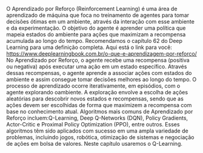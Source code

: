 O  Aprendizado  por  Reforço  (Reinforcement  Learning)  é  uma  área  de  aprendizado  de máquina  que  foca  no  treinamento  de  agentes  para  tomar  decisões  ótimas  em  um  ambiente, através da interação com esse ambiente e da experimentação. O objetivo do agente é aprender uma  política  que  mapeia  estados  do  ambiente  para  ações  que  maximizam  a  recompensa acumulada  ao  longo  do  tempo.  Recomendamos  o  capítulo  62  do  Deep  Learning  para  uma definição completa. Aqui está o link para você:
https://www.deeplearningbook.com.br/o-que-e-aprendizagem-por-reforco/
No  Aprendizado  por  Reforço,  o  agente  recebe  uma  recompensa  (positiva  ou  negativa) após  executar  uma  ação  em  um  estado  específico.  Através  dessas  recompensas,  o  agente aprende a associar ações com estados do ambiente e assim consegue tomar decisões melhores ao longo do tempo.
O   processo   de   aprendizado   ocorre   iterativamente,   em   episódios,   com   o   agente explorando oambiente. A exploração envolve a escolha de ações aleatórias para descobrir novos estados e recompensas, sendo que as ações devem ser escolhidas de forma que maximizem a recompensa com base no conhecimento atual.
Algoritmos  mais  comuns  de Aprendizado  por  Reforço  incluem:Q-Learning,  Deep  Q-Networks  (DQN),  Policy  Gradients,  Actor-Critic  e  Proximal  Policy  Optimization  (PPO),  entre outros. Esses algoritmos têm sido aplicados com sucesso em uma ampla variedade de problemas, incluindo jogos, robótica, otimização de sistemas e negociação de ações em bolsa de valores.
Neste capítulo usaremos o Q-Learning.
